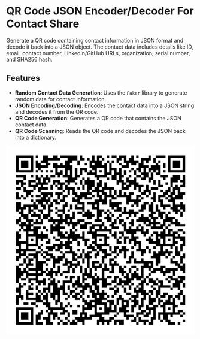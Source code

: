 
# QR Code JSON Encoder/Decoder For Contact Share

Generate a QR code containing contact information in JSON format and decode it back into a JSON object. The contact data includes details like ID, email, contact number, LinkedIn/GitHub URLs, organization, serial number, and SHA256 hash.

## Features

- **Random Contact Data Generation**: Uses the `Faker` library to generate random data for contact information.
- **JSON Encoding/Decoding**: Encodes the contact data into a JSON string and decodes it from the QR code.
- **QR Code Generation**: Generates a QR code that contains the JSON contact data.
- **QR Code Scanning**: Reads the QR code and decodes the JSON back into a dictionary.

![qr-code](qr-code.png)